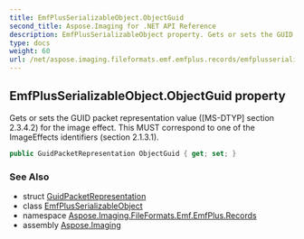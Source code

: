 ```yaml
---
title: EmfPlusSerializableObject.ObjectGuid
second_title: Aspose.Imaging for .NET API Reference
description: EmfPlusSerializableObject property. Gets or sets the GUID packet representation value MSDTYP section 2.3.4.2 for the image effect. This MUST correspond to one of the ImageEffects identifiers section 2.1.3.1
type: docs
weight: 60
url: /net/aspose.imaging.fileformats.emf.emfplus.records/emfplusserializableobject/objectguid/
---
```

## EmfPlusSerializableObject.ObjectGuid property

Gets or sets the GUID packet representation value ([MS-DTYP] section 2.3.4.2) for the image effect. This MUST correspond to one of the ImageEffects identifiers (section 2.1.3.1).

```csharp
public GuidPacketRepresentation ObjectGuid { get; set; }
```

### See Also

* struct [GuidPacketRepresentation](../../../aspose.imaging.fileformats.emf.dtyp.commondatastructures/guidpacketrepresentation/)
* class [EmfPlusSerializableObject](../)
* namespace [Aspose.Imaging.FileFormats.Emf.EmfPlus.Records](../../emfplusserializableobject/)
* assembly [Aspose.Imaging](../../../)


